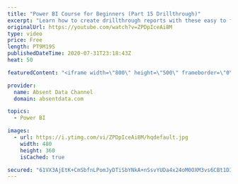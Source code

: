```yaml
---
title: "Power BI Course for Beginners (Part 15 Drillthrough)"
excerpt: "Learn how to create drillthrough reports with these easy to follow steps."
originalUrl: https://youtube.com/watch?v=ZPDpIceAi8M
type: video
price: Free
length: PT9M19S
publishedDateTime: 2020-07-31T23:18:43Z
heat: 50

featuredContent: "<iframe width=\"800\" height=\"500\" frameborder=\"0\" src=\"https://www.youtube.com/embed/ZPDpIceAi8M\" allow=\"accelerometer; autoplay; encrypted-media; gyroscope; picture-in-picture\" allowfullscreen></iframe>"

provider:
  name: Absent Data Channel
  domain: absentdata.com

topics:
  - Power BI

images:
  - url: https://i.ytimg.com/vi/ZPDpIceAi8M/hqdefault.jpg
    width: 480
    height: 360
    isCached: true

secured: "61VX3AjEtK+CmSbfnLPomJyDTiSbYNkA+nSsvYUDa4x24oM0OXM3vs6CBt1DIJa4WXIMrh3YnWbYN9WFJ6HPDgD+cNtM3T3l2LmmqN0q+b3JdVsErj6EE4ieff/Et6dshlaeWjSJmkHyzHy1JfMHMHp3qLrBoyKCereSA2K84FZ4K6NX1NG35MWGI+JsJMtWmpr6qWWLX+pGkMiW5w46T2C65KIPMQ/Tof9lJKlcAuQ1Z/yAOvj/UgsiYS1S4EMOceF8wvPfwmXI5FFCmA7J6YB3h11g/xiETbb5GOU53+3w4vNYoGPWsUgyA708L2/j1rFjz/EcvMOJW4aHNs/NyXxJXEjI+ApY3td2NiV6m/m0LcXEJStWA6TdSgR/LehEOxM3igJ4WjxXZPG8N5uHzkAHzB0exqK/0UvWdXfVihY=;AsEGt+upyi8Ly+Tb/ibwbA=="
---
```


